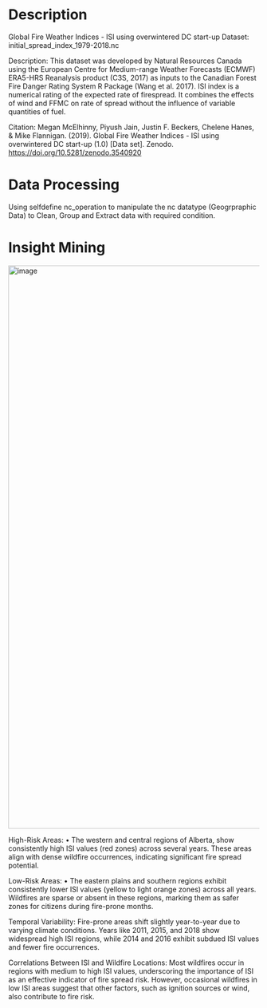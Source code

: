 # Description
Global Fire Weather Indices - ISI using overwintered DC start-up
Dataset: initial_spread_index_1979-2018.nc

Description:
This dataset was developed by Natural Resources Canada using the European Centre for Medium-range Weather Forecasts (ECMWF) ERA5-HRS Reanalysis product (C3S, 2017) as inputs to the Canadian Forest Fire Danger Rating System R Package (Wang et al. 2017).
ISI index is a numerical rating of the expected rate of firespread. It combines the effects of wind and FFMC on rate of spread without the influence of variable quantities of fuel.

Citation:
Megan McElhinny, Piyush Jain, Justin F. Beckers, Chelene Hanes, & Mike Flannigan. (2019). Global Fire Weather Indices - ISI using overwintered DC start-up (1.0) [Data set]. Zenodo. https://doi.org/10.5281/zenodo.3540920

# Data Processing
Using selfdefine nc_operation to manipulate the nc datatype (Geogrpraphic Data) to Clean, Group and Extract data with required condition.

# Insight Mining

<img width="1129" alt="image" src="https://github.com/user-attachments/assets/79b5c2de-86ac-4e2f-afb4-ed044ce4a296">

High-Risk Areas:
• The western and central regions of Alberta, show consistently high ISI values (red zones) across several years. These areas align with dense wildfire occurrences, indicating significant fire spread potential.

Low-Risk Areas:
• The eastern plains and southern regions exhibit consistently lower ISI values (yellow to light orange zones) across all years. Wildfires are sparse or absent in these regions, marking them as safer zones for citizens during fire-prone months.

Temporal Variability:
Fire-prone areas shift slightly year-to-year due to varying climate conditions. Years like 2011, 2015, and 2018 show widespread high ISI regions, while 2014 and 2016 exhibit subdued ISI values and fewer fire occurrences.

Correlations Between ISI and Wildfire Locations:
Most wildfires occur in regions with medium to high ISI values, underscoring the importance of ISI as an effective indicator of fire spread risk. However, occasional wildfires in low ISI areas suggest that other factors, such as ignition sources or wind, also contribute to fire risk.
